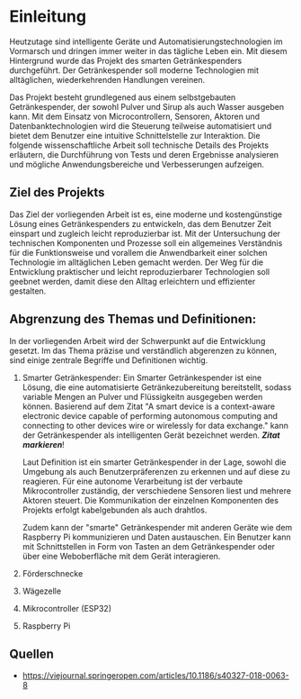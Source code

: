 # Einleitung 
Heutzutage sind intelligente Geräte und Automatisierungstechnologien im Vormarsch und dringen immer weiter in das tägliche Leben ein. Mit diesem Hintergrund wurde das Projekt des smarten Getränkespenders durchgeführt. Der Getränkespender soll moderne Technologien mit alltäglichen, wiederkehrenden Handlungen vereinen. 

Das Projekt besteht grundlegened aus einem selbstgebauten Getränkespender, der sowohl Pulver und Sirup als auch Wasser ausgeben kann. Mit dem Einsatz von Microcontrollern, Sensoren, Aktoren und Datenbanktechnologien wird die Steuerung teilweise automatisiert und bietet dem Benutzer eine intuitive Schnittelstelle zur Interaktion. Die folgende wissenschaftliche Arbeit soll technische Details des Projekts erläutern, die Durchführung von Tests und deren Ergebnisse analysieren und mögliche Anwendungsbereiche und Verbesserungen aufzeigen. 

## Ziel des Projekts 

Das Ziel der vorliegenden Arbeit ist es, eine moderne und kostengünstige Lösung eines Getränkespenders zu entwickeln, das dem Benutzer Zeit einspart und zugleich leicht reproduzierbar ist. Mit der Untersuchung der technischen Komponenten und Prozesse soll ein allgemeines Verständnis für die Funktionsweise und vorallem die Anwendbarkeit einer solchen Technologie im alltäglichen Leben gemacht werden. Der Weg für die Entwicklung praktischer und leicht reproduzierbarer Technologien soll geebnet werden, damit diese den Alltag erleichtern und effizienter gestalten. 

## Abgrenzung des Themas und Definitionen: 

In der vorliegenden Arbeit wird der Schwerpunkt auf die Entwicklung gesetzt. Im das Thema präzise und verständlich abgerenzen zu können, sind einige zentrale Begriffe und Definitionen wichtig. 

1. Smarter Getränkespender: 
    Ein Smarter Getränkespender ist eine Lösung, die eine automatisierte Getränkezubereitung bereitstellt, sodass variable Mengen an Pulver und Flüssigkeitn ausgegeben werden können. Basierend auf dem Zitat "A smart device is a context-aware electronic device capable of performing autonomous computing and connecting to other devices wire or wirelessly for data exchange." kann der Getränkespender als intelligenten Gerät bezeichnet werden. 
        ***Zitat markieren***!
    
    Laut Definition ist ein smarter Getränkespender in der Lage, sowohl die Umgebung als auch Benutzerpräferenzen zu erkennen und auf diese zu reagieren. Für eine autonome Verarbeitung ist der verbaute Mikrocontroller zuständig, der verschiedene Sensoren liest und mehrere Aktoren steuert. Die Kommunikation der einzelnen Komponenten des Projekts erfolgt kabelgebunden als auch drahtlos. 

    Zudem kann der "smarte" Getränkespender mit anderen Geräte wie dem Raspberry Pi kommunizieren und Daten austauschen. Ein Benutzer kann mit Schnittstellen in Form von Tasten an dem Getränkespender oder über eine Weboberfläche mit dem Gerät interagieren. 

2. Förderschnecke 

3. Wägezelle 

4. Mikrocontroller (ESP32)

5. Raspberry Pi







## Quellen 

+ https://viejournal.springeropen.com/articles/10.1186/s40327-018-0063-8